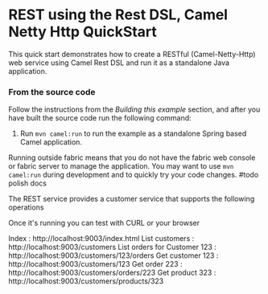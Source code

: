 # REST using the Rest DSL, Camel Netty Http QuickStart

This quick start demonstrates how to create a RESTful (Camel-Netty-Http) web service using Camel Rest DSL and run it as a standalone Java application.

### From the source code

Follow the instructions from the _Building this example_ section, and after you have built the source code run the following command:

1. Run `mvn camel:run` to run the example as a standalone Spring based Camel application.

Running outside fabric means that you do not have the fabric web console or fabric server to manage the application. You may want to use `mvn camel:run` during development and to quickly try your code changes.
#todo polish docs

The REST service provides a customer service that supports the following operations

Once it's running you can test with CURL or your browser

Index : http://localhost:9003/index.html
List customers : http://localhost:9003/customers
List orders for Customer 123 : http://localhost:9003/customers/123/orders
Get customer 123 : http://localhost:9003/customers/123
Get order 223 : http://localhost:9003/customers/orders/223
Get product 323 : http://localhost:9003/customers/products/323
